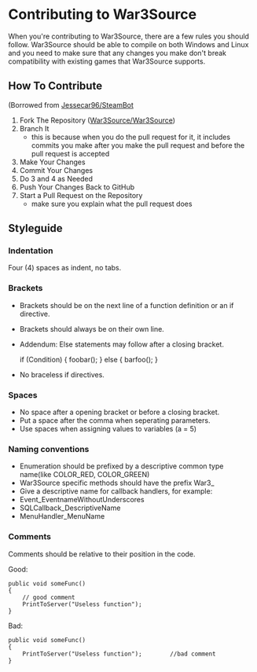 # Contributing to War3Source #
When you're contributing to War3Source, there are a few rules you should follow. War3Source should be able to compile on both Windows and Linux and you need to make sure that any changes you make don't break compatibility with existing games that War3Source supports.

## How To Contribute ##
(Borrowed from [Jessecar96/SteamBot](https://github.com/Jessecar96/SteamBot/blob/master/CONTRIBUTING.md)

1. Fork The Repository ([War3Source/War3Source](https://github.com/War3Source/War3Source))
2. Branch It
    - this is because when you do the pull request for it, it includes commits you make after you make the pull request and before the pull request is accepted
3. Make Your Changes
4. Commit Your Changes
5. Do 3 and 4 as Needed
6. Push Your Changes Back to GitHub
7. Start a Pull Request on the Repository
    - make sure you explain what the pull request does

## Styleguide ##

### Indentation ###
Four (4) spaces as indent, no tabs.

### Brackets ###
* Brackets should be on the next line of a function definition or an if directive. 
* Brackets should always be on their own line.
 * Addendum: Else statements may follow after a closing bracket.

    if (Condition)
    {
        foobar();
    } else {
        barfoo();
    }
    
* No braceless if directives.

### Spaces ###
* No space after a opening bracket or before a closing bracket.
* Put a space after the comma when seperating parameters.
* Use spaces when assigning values to variables (a = 5)

### Naming conventions ###
* Enumeration should be prefixed by a descriptive common type name(like COLOR_RED, COLOR_GREEN)
* War3Source specific methods should have the prefix War3_<name>
* Give a descriptive name for callback handlers, for example:
 * Event_EventnameWithoutUnderscores
 * SQLCallback_DescriptiveName
 * MenuHandler_MenuName

### Comments ###
Comments should be relative to their position in the code.

Good:

    public void someFunc()
    {
        // good comment
        PrintToServer("Useless function");
    }
    
Bad:

    public void someFunc()
    {
        PrintToServer("Useless function");        //bad comment
    }
